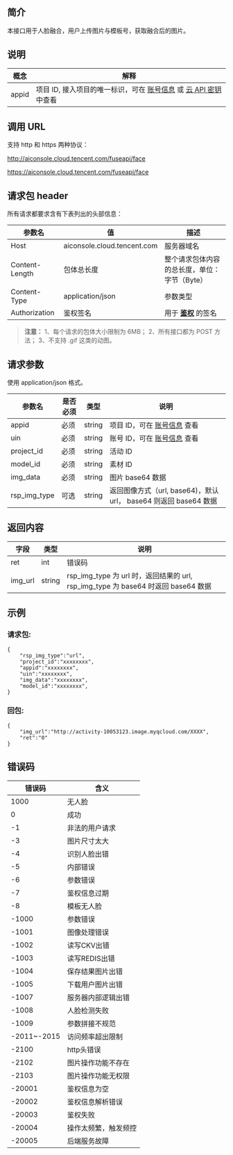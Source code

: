 ## 简介
本接口用于人脸融合，用户上传图片与模板号，获取融合后的图片。


## 说明

| 概念     | 解释               |
| ------ | ---------------- |
| appid  | 项目 ID, 接入项目的唯一标识，可在 [账号信息](https://console.cloud.tencent.com/developer) 或 [云 API 密钥](https://console.cloud.tencent.com/cam/capi) 中查看 |

## 调用 URL
支持 http 和 https 两种协议：

http://aiconsole.cloud.tencent.com/fuseapi/face

https://aiconsole.cloud.tencent.com/fuseapi/face


## 请求包 header
所有请求都要求含有下表列出的头部信息：

| 参数名            | 值                                        | 描述                                       |
| -------------- | ---------------------------------------- | ---------------------------------------- |
| Host           | aiconsole.cloud.tencent.com               | 服务器域名                                |
| Content-Length | 包体总长度                                    | 整个请求包体内容的总长度，单位：字节（Byte）                 |
| Content-Type   | application/json   | 参数类型                                 |
| Authorization  | 鉴权签名                                     | 用于 [**鉴权**](/document/product/641/12409) 的签名 |

> **注意：**
> 1、每个请求的包体大小限制为 6MB；
> 2、所有接口都为 POST 方法；
> 3、不支持 .gif 这类的动图。

## 请求参数
使用 application/json 格式。

| 参数名    | 是否必须 | 类型     | 说明    |
| ------ | ---- | ------ | ------- |
| appid  | 必须   | string | 项目 ID，可在 [账号信息](https://console.cloud.tencent.com/developer) 查看   |
| uin    | 必须   | string | 账号 ID，可在 [账号信息](https://console.cloud.tencent.com/developer) 查看|
| project_id    | 必须   | string | 活动 ID |
| model_id    | 必须   | string | 素材 ID |
| img_data    | 必须   | string | 图片 base64 数据 |
| rsp_img_type    | 可选   | string | 返回图像方式（url, base64)，默认 url， base64 则返回 base64 数据 |


## 返回内容

| 字段                 | 类型     | 说明      |
| ------------------ | ------ | ------- |
| ret | int | 错误码 |
| img_url               | string    | rsp_img_type 为 url 时，返回结果的 url,  rsp_img_type 为 base64 时返回 base64 数据   |

## 示例

### 请求包:

```
{
	"rsp_img_type":"url",
	"project_id":"xxxxxxxx",
	"appid":"xxxxxxxx", 
	"uin":"xxxxxxxx",
	"img_data":"xxxxxxxx",
	"model_id":"xxxxxxxx",
}

```


### 回包:

```
{
	"img_url":"http://activity-10053123.image.myqcloud.com/XXXX",
	"ret":"0"
}
```


## 错误码

| **错误码** | **含义**                              |
| ------- | ----------------------------------- |
| 1000       | 无人脸                               |
| 0       | 成功                               |
| -1       | 非法的用户请求                               |
| -3       | 图片尺寸太大                                |
| -4       | 识别人脸出错                              |
| -5       | 内部错误                 |
| -6       | 参数错误                        |
| -7       | 鉴权信息过期                        |
| -8       | 模板无人脸                                |
| -1000       | 参数错误                                |
| -1001       | 图像处理错误                                |
| -1002       | 读写CKV出错                                |
| -1003       | 读写REDIS出错                                |
| -1004       | 保存结果图片出错                                |
| -1005       | 下载用户图片出错                                |
| -1007       | 服务器内部逻辑出错                                |
| -1008       | 人脸检测失败                                |
| -1009       | 参数拼接不规范                                |
| -2011~-2015       | 访问频率超出限制                                |
| -2100       | http头错误                                |
| -2102       | 图片操作功能不存在                                |
| -2103       | 图片操作功能无权限                                |
| -20001      |  鉴权信息为空                            |
| -20002      |  鉴权信息解析错误                            |
| -20003      |  鉴权失败                            |
| -20004      |  操作太频繁，触发频控                            |
| -20005      |  后端服务故障                            |









